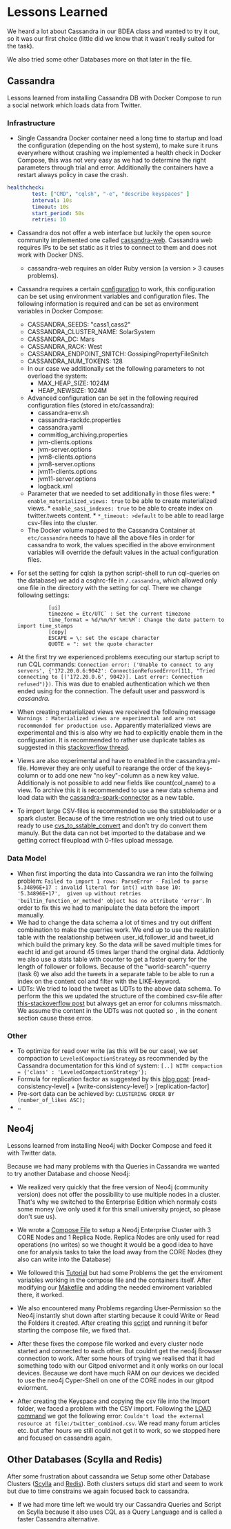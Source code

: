 # Lessons Learned
We heard a lot about Cassandra in our BDEA class and wanted to try it out, so it was our first choice (little did we know that it wasn't really suited for the task).

We also tried some other Databases more on that later in the file.

## Cassandra

Lessons learned from installing Cassandra DB with Docker Compose to run a social network which loads data from Twitter.

### Infrastructure

* Single Cassandra Docker container need a long time to startup and load the configuration (depending on the host system), to make sure it runs everywhere without crashing we implemented a health check in Docker Compose, this was not very easy as we had to determine the right parameters through trial and error. Additionally the containers have a restart always policy in case the crash.
```yaml
healthcheck:
        test: ["CMD", "cqlsh", "-e", "describe keyspaces" ]
        interval: 10s
        timeout: 10s
        start_period: 50s
        retries: 10
```
* Cassandra dos not offer a web interface but luckily the open source community implemented one called [cassandra-web](https://github.com/avalanche123/cassandra-web). Cassandra web requires IPs to be set static as it tries to connect to them and does not work with Docker DNS.
  * cassandra-web requires an older Ruby version (a version > 3 causes problems).
* Cassandra requires a certain [configuration](https://cassandra.apache.org/doc/latest/cassandra/getting_started/configuring.html) to work, this configuration can be set using environment variables and configuration files. The following information is required and can be set as environment variables in Docker Compose:
  * CASSANDRA_SEEDS: "cass1,cass2"
  * CASSANDRA_CLUSTER_NAME: SolarSystem
  * CASSANDRA_DC: Mars
  * CASSANDRA_RACK: West
  * CASSANDRA_ENDPOINT_SNITCH: GossipingPropertyFileSnitch
  * CASSANDRA_NUM_TOKENS: 128
  * In our case we additionally set the following parameters to not overload the system:
    *  MAX_HEAP_SIZE: 1024M
    * HEAP_NEWSIZE: 1024M
  * Advanced configuration can be set in the following required configuration files (stored in etc/cassandra):
    * cassandra-env.sh
    * cassandra-rackdc.properties
    * cassandra.yaml
    * commitlog_archiving.properties
    * jvm-clients.options
    * jvm-server.options
    * jvm8-clients.options
    * jvm8-server.options
    * jvm11-clients.options
    * jvm11-server.options
    * logback.xml
  * Parameter that we needed to set additionally in those files were:
        * `enable_materialized_views: true` to be able to create materialized views.
        * `enable_sasi_indexes: true` to be able to create index on twitter.tweets content.
        * `*_timeout: >default` to be able to read large csv-files into the cluster.
  * The Docker volume mapped to the Cassandra Container at `etc/cassandra` needs to have all the above files in order for cassandra to work, the values specified in the above environment variables will override the default values in the actual configuration files.
* For set the setting for cqlsh (a python script-shell to run cql-queries on the database) we add a csqhrc-file in `/.cassandra`, which allowed only one file in the directory with the setting for cql. There we change following settings:

                [ui]
                timezone = Etc/UTC` : Set the current timezone
                time_format = %d/%m/%Y %H:%M`: Change the date pattern to import time_stamps
                [copy] 
                ESCAPE = \: set the escape character
                QUOTE = ": set the quote character
                
* At the first try we experienced problems executing our startup script to run CQL commands: `Connection error: ('Unable to connect to any servers', {'172.20.0.6:9042': ConnectionRefusedError(111, "Tried connecting to [('172.20.0.6', 9042)]. Last error: Connection refused")})`. This was due to enabled authentication which we then ended using for the connection. The default user and password is *cassandra*.
* When creating materialized views we received the following message `Warnings : Materialized views are experimental and are not recommended for production use.` Apparently materialized views are experimental and this is also why we had to explicitly enable them in the configuration. It is recommended to rather use duplicate tables as suggested in this [stackoverflow thread](https://stackoverflow.com/questions/48974287/cassandra-materialized-views-impact).
* Views are also experimental and have to enabled in the cassandra.yml-file. However they are only usefull to rearange the order of the keys-column or to add one new "no key"-column as a new key value. Additionaly is not possible to add new fields like count(col_name) to a view. To archive this it is recommended to use a new data schema and load data with the [cassandra-spark-connector](https://github.com/datastax/spark-cassandra-connector) as a new table.
* To import large CSV-files is recommended to use the sstableloader or a spark cluster. Because of the time restriction we only tried out to use ready to use [cvs_to_sstable_convert](https://github.com/SPBTV/csv-to-sstable) and don't try do convert them manuly. But the data can not bet imported to the database and we getting correct fileupload with 0-files upload message.


### Data Model

* When first importing the data into Cassandra we ran into the follwing problem: `Failed to import 1 rows: ParseError - Failed to parse 5.34896E+17 : invalid literal for int() with base 10: '5.34896E+17',  given up without retries 'builtin_function_or_method' object has no attribute 'error'`. In order to fix this we had to manipulate the data before the import manually.
* We had to change the data schema a lot of times and try out driffent combination to make the querries work. We end up to use the realation table with the realationship between user_id,follower_id and tweet_id which build the primary key. So the data will be saved multiple times for eacht id and get around 45 times larger thand the orginal data. Addtionly we also use a stats table with counter to get a faster querry for the length of follower or follows. Because of the "world-search"-querry (task 6) we also add the tweets in a separate table to be able to run a index on the content col and filter with the LIKE-keyword.
* UDTs: We tried to load the tweet as UDTs to the above data schema. To perform the this we updated the structure of the combined csv-file after [this-stackoverflow post](https://stackoverflow.com/a/34364604) but always get an error for columns missmatch. We assume the content in the UDTs was not quoted so `,` in the conent section cause these erros.


### Other

* To optimize for read over write (as this will be our case), we set compaction to `LeveledCompactionStrategy` as recommended by the Cassandra documentation for this kind of system: `[..] WITH compaction = {'class' : 'LeveledCompactionStrategy'};`
* Formula for replication factor as suggested by this [blog post](https://www.freecodecamp.org/news/the-apache-cassandra-beginner-tutorial/): [read-consistency-level] + [write-consistency-level] > [replication-factor]
* Pre-sort data can be achieved by: `CLUSTERING ORDER BY (number_of_likes ASC);`
* ..


## Neo4j
Lessons learned from installing Neo4j with Docker Compose and feed it with Twitter data.

Because we had many problems with tha Queries in Cassandra we wanted to try another Database and choose Neo4j:

* We realized very quickly that the free version of Neo4j (community version) does not offer the possibility to use multiple nodes in a cluster. That's why we switched to the Enterprise Edition which normaly costs some money (we only used it for this small university project, so please don't sue us).

* We wrote a [Compose File](./neo4j-enterprise/docker-compose.yml) to setup a Neo4j Enterprise Cluster with 3 CORE Nodes and 1 Replica Node. Replica Nodes are only used for read operations (no writes) so we thought it would be a good idea to have one for analysis tasks to take the load away from the CORE Nodes (they also can write into the Database)

* We followed this [Tutorial](https://neo4j.com/docs/operations-manual/current/docker/clustering/) but had some Problems the get the enviroment variables working in the compose file and the containers itself. After modifying our [Makefile](./Makefile) and adding the needed enviroment variabled there, it worked.

* We also encountered many Problems regarding User-Permission so the Neo4j instantly shut down after starting because it could Write or Read the Folders it created. After creating this [script](./neo4j-enterprise/createFolders.sh) and running it befor starting the compose file, we fixed that.  

* After these fixes the compose file worked and every cluster node started and connected to each other. But couldnt get the neo4j Browser connection to work. After some hours of trying we realised that it had something todo with our Gitpod enivormet and it only works on our local devices. Because we dont have much RAM on our devices we decided to use the neo4j Cyper-Shell on one of the CORE nodes in our gitpod eviorment.

* After creating the Keyspace and copying the csv file into the Import folder, we faced a problem with the CSV import. Following the [LOAD command](./neo4j-enterprise/Readme.md) we got the following error: ```Couldn't load the external resource at file:/twitter_combined.csv```. We read many forum articles etc. but after hours we still could not get it to work, so we stopped here and focused on cassandra again.

## Other Databases (Scylla and Redis)
After some frustration about cassandra we Setup some other Database Clusters ([Scylla](./scylla/docker-compose.yml) and [Redis](./redis/docker-compose.yml)). Both clusters setups did start and seem to work but due to time constrains we again focused back to cassandra. 

* If we had more time left we would try our Cassandra Queries and Script on Scylla because it also uses CQL as a Query Language and is called a faster Cassandra alternative.
